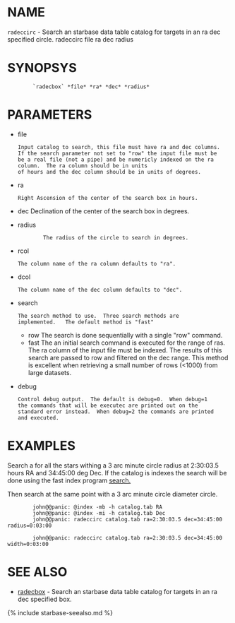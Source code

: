 
NAME
====

`radeccirc` - Search an starbase data table catalog for targets in an ra dec
             specified circle.  radeccirc file ra dec radius

SYNOPSYS
========

```
        `radecbox` *file* *ra* *dec* *radius*
```

PARAMETERS
==========

  * file

        Input catalog to search, this file must have ra and dec columns.
        If the search parameter not set to "row" the input file must be 
        be a real file (not a pipe) and be numericly indexed on the ra 
        column.  The ra column should be in units
        of hours and the dec column should be in units of degrees.
  * ra

        Right Ascension of the center of the search box in hours.

  * dec
        Declination of the center of the search box in degrees.

  * radius

                The radius of the circle to search in degrees.

  * rcol

        The column name of the ra column defaults to "ra".

  * dcol

        The column name of the dec column defaults to "dec".

  * search

        The search method to use.  Three search methods are
        implemented.   The default method is "fast"

    * row       The search is done sequentially with a single "row" command.
    * fast      The an initial search command is executed for the range of 
                ras.  The ra column of the input file must be indexed.  The
                results of this search are passed to row and filtered on the
                dec range.  This method is excellent when retrieving a small
                number of rows (<1000) from large datasets.

  * debug

        Control debug output.  The default is debug=0.  When debug=1
        the commands that will be executec are printed out on the 
        standard error instead.  When debug=2 the commands are printed 
        and executed.

EXAMPLES
========

Search a for all the stars withing a 3 arc minute circle radius at 2:30:03.5
hours RA and 34:45:00 deg Dec.  If the catalog is indexes the search will be
done using the fast index program [search.](search..html)

Then search at the same point with a 3 arc minute circle diameter circle.

```
        john@@panic: @index -mb -h catalog.tab RA
        john@@panic: @index -mi -h catalog.tab Dec
        john@@panic: radeccirc catalog.tab ra=2:30:03.5 dec=34:45:00 radius=0:03:00

        john@@panic: radeccirc catalog.tab ra=2:30:03.5 dec=34:45:00 width=0:03:00
```

SEE ALSO
========


- [radecbox](radecbox.html) - Search an starbase data table catalog for targets
               in an ra dec specified box.


{% include starbase-seealso.md %}
